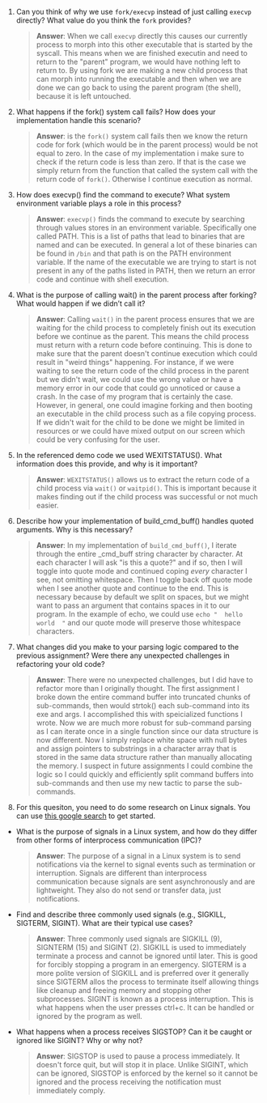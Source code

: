 1. Can you think of why we use `fork/execvp` instead of just calling `execvp` directly? What value do you think the `fork` provides?

    > **Answer**:  When we call `execvp` directly this causes our currently process to morph into this other executable that is started by the syscall. This means when we are finished executin and need to return to the "parent" program, we would have nothing left to return to. By using fork we are making a new child process that can morph into running the executable and then when we are done we can go back to using the parent program (the shell), because it is left untouched.

2. What happens if the fork() system call fails? How does your implementation handle this scenario?

    > **Answer**: is the `fork()` system call fails then we know the return code for fork (which would be in the parent process) would be not equal to zero. In the case of my implementation i make sure to check if the return code is less than zero. If that is the case we simply return from the function that called the system call with the return code of `fork()`. Otherwise I continue execution as normal.

3. How does execvp() find the command to execute? What system environment variable plays a role in this process?

    > **Answer**:  `execvp()` finds the command to execute by searching through values stores in an environment variable. Specifically one called PATH. This is a list of paths that lead to binaries that are named and can be executed. In general a lot of these binaries can be found in `/bin` and that path is on the PATH environment variable. If the name of the executable we are trying to start is not present in any of the paths listed in PATH, then we return an error code and continue with shell execution.

4. What is the purpose of calling wait() in the parent process after forking? What would happen if we didn’t call it?

    > **Answer**:  Calling `wait()` in the parent process ensures that we are waiting for the child process to completely finish out its execution before we continue as the parent. This means the child process must return with a return code before continuing. This is done to make sure that the parent doesn't continue execution which could result in "weird things" happening. For instance, if we were waiting to see the return code of the child process in the parent but we didn't wait, we could use the wrong value or have a memory error in our code that could go unnoticed or cause a crash. In the case of my program that is certainly the case. However, in general, one could imagine forking and then booting an executable in the child process such as a file copying process. If we didn't wait for the child to be done we might be limited in resources or we could have mixed output on our screen which could be very confusing for the user.

5. In the referenced demo code we used WEXITSTATUS(). What information does this provide, and why is it important?

    > **Answer**: `WEXITSTATUS()` allows us to extract the return code of a child process via `wait()` or `waitpid()`. This is important because it makes finding out if the child process was successful or not much easier.

6. Describe how your implementation of build_cmd_buff() handles quoted arguments. Why is this necessary?

    > **Answer**:  In my implementation of `build_cmd_buff()`, I iterate through the entire _cmd_buff string character by character. At each character I will ask "is this a quote?" and if so, then I will toggle into quote mode and continued coping *every* character I see, not omitting whitespace. Then I toggle back off quote mode when I see another quote and continue to the end. This is necessary because by default we split on spaces, but we might want to pass an argument that contains spaces in it to our program. In the example of echo, we could use `echo "  hello    world  "` and our quote mode will preserve those whitespace characters.

7. What changes did you make to your parsing logic compared to the previous assignment? Were there any unexpected challenges in refactoring your old code?

    > **Answer**:  There were no unexpected challenges, but I did have to refactor more than I originally thought. The first assignment I broke down the entire command buffer into truncated chunks of sub-commands, then would strtok() each sub-command into its exe and args. I accomplished this with speicialized functions I wrote. Now we are much more robust for sub-command parsing as I can iterate once in a single function since our data structure is now different. Now I simply replace white space with null bytes and assign pointers to substrings in a character array that is stored in the same data structure rather than manually allocating the memory. I suspect in future assignments I could combine the logic so I could quickly and efficiently split command buffers into sub-commands and then use my new tactic to parse the sub-commands.

8. For this quesiton, you need to do some research on Linux signals. You can use [this google search](https://www.google.com/search?q=Linux+signals+overview+site%3Aman7.org+OR+site%3Alinux.die.net+OR+site%3Atldp.org&oq=Linux+signals+overview+site%3Aman7.org+OR+site%3Alinux.die.net+OR+site%3Atldp.org&gs_lcrp=EgZjaHJvbWUyBggAEEUYOdIBBzc2MGowajeoAgCwAgA&sourceid=chrome&ie=UTF-8) to get started.

- What is the purpose of signals in a Linux system, and how do they differ from other forms of interprocess communication (IPC)?

    > **Answer**:  The purpose of a signal in a Linux system is to send notifications via the kernel to signal events such as termination or interruption. Signals are different than interprocess communication because signals are sent asynchronously and are lightweight. They also do not send or transfer data, just notifications.

- Find and describe three commonly used signals (e.g., SIGKILL, SIGTERM, SIGINT). What are their typical use cases?

    > **Answer**:  Three commonly used signals are SIGKILL (9), SIGNTERM (15) and SIGINT (2). SIGKILL is used to immediately terminate a process and cannot be ignored until later. This is good for forcibly stopping a program in an emergency. SIGTERM is a more polite version of SIGKILL and is preferred over it generally since SIGTERM allos the process to terminate itself allowing things like cleanup and freeing memory and stopping other subprocesses. SIGINT is known as a process interruption. This is what happens when the user presses ctrl+c. It can be handled or ignored by the program as well.

- What happens when a process receives SIGSTOP? Can it be caught or ignored like SIGINT? Why or why not?

    > **Answer**:  SIGSTOP is used to pause a process immediately. It doesn't force quit, but will stop it in place. Unlike SIGINT, which can be ignored, SIGSTOP is enforced by the kernel so it cannot be ignored and the process receiving the notification must immediately comply. 